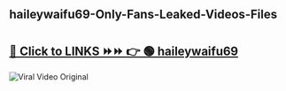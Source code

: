 
 ## haileywaifu69-Only-Fans-Leaked-Videos-Files

# <h2><a href="https://mediaupload.pro?haileywaifu69">🔗 Click to LINKS ⏩⏩ 👉 🟢 haileywaifu69 </a></h2>

<a href="https://mediaupload.pro?haileywaifu69" rel="nofollow" data-target="animated-image.originalLink"><img src="https://i.ibb.co.com/xMMVF88/686577567.gif" alt="Viral Video Original" style="max-width: 100%; display: inline-block;" data-target="animated-image.originalImage"></a>